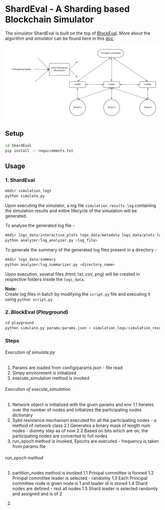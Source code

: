 # ShardEval - A Sharding based Blockchain Simulator

The simulator ShardEval is built on the top of [BlockEval](https://github.com/deepakgouda/BlockEval). More about the algorithm and simulator can be found here in this [doc](https://docs.google.com/document/d/1rB9lp8E5DQ6BXFdl3mfWjlItKq1i_78THTsPUrD1aXc/edit#).

![Architecture](docs/draft.png)

## Setup
```bash
cd ShardEval
pip install -r requirements.txt
```

## Usage 

### 1. ShardEval
```python
mkdir simulation_logs
python simulate.py
```
Upon executing the simulator, a log file ```simulation_results.log``` containing the simulation results and entire lifecycle of the simulation will be generated.
 
To analyse the generated log file -
```python
mkdir logs_data/interactive_plots logs_data/metadata logs_data/plots logs_data/summary
python analyzer/log_analyzer.py <log_file>
```

To generate the summary of the generated log files present in a directory -
```python
mkdir logs_data/summary
python analyzer/log_summarizer.py <directory_name>
```

Upon execution, several files (html, txt, csv, png) will be created in respective folders inside the ```logs_data```.   


**Note:**   
Create log files in batch by modifying the ```script.py``` file and executing it using ```python script.py```

### 2. BlockEval (*Playground*)
```python
cd playground
python simulate.py params/params.json > simulation_logs/simulation_results.log
```



### Steps
###### Execution of simulate.py
1. Params are loaded from config/params.json - file read
2. Simpy environment is initialized
3. execute_simulation method is invoked

###### Execution of execute_simulation
1. Network object is initialized with the given params and env
    1.1 Iterates over the number of nodes and initializes the participating nodes dictionary
2. Sybil resistance mechanism executed for all the participating nodes - a method of network class
    2.1 Generates a binary mask of length num nodes - dummy step as of now
    2.2 Based on bits which are on, the participating nodes are converted to full nodes
3. run_epoch method is invoked, Epochs are executed - frequency is taken from params file

###### run_epoch method
1. partition_nodes method is invoked
    1.1 Prinipal committee is formed
    1.2 Prinipal committee leader is selected - randomly
    1.3 Each Principal committee node is given node is 1 and leader id is stored
    1.4 Shard nodes are defined - rest all nodes
    1.5 Shard leader is selected randomly and assigned and is of 2

2. 

